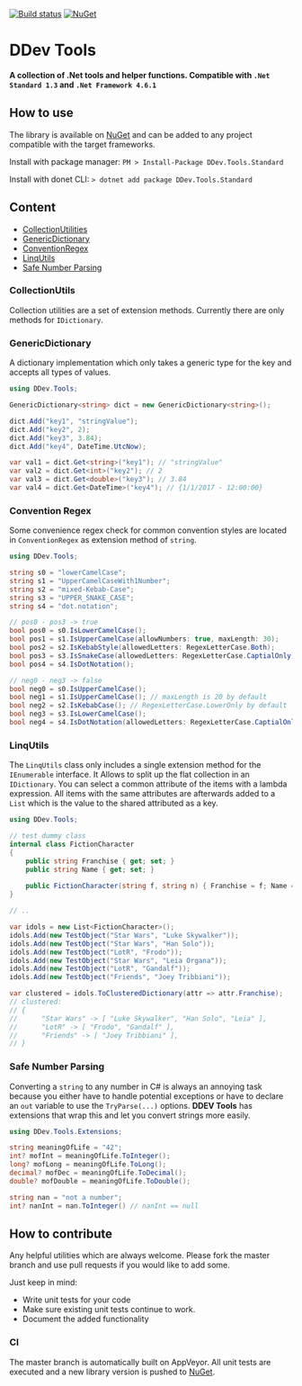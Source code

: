 [![Build status](https://ci.appveyor.com/api/projects/status/tl89uy830l97qq6o?svg=true)](https://ci.appveyor.com/project/dlerps/ddev-tools) [![NuGet](https://img.shields.io/nuget/dt/DDev.Tools.Standard.svg)](https://preview.nuget.org/packages/DDev.Tools.Standard/)

# DDev Tools

**A collection of .Net tools and helper functions. Compatible with `.Net Standard 1.3` and `.Net Framework 4.6.1`**

## How to use
The library is available on [NuGet] and can be added to any project compatible with the target frameworks.
 
Install with package manager:
`PM > Install-Package DDev.Tools.Standard`

Install with donet CLI:
`> dotnet add package DDev.Tools.Standard`

## Content

 - [CollectionUtilities](#collectionutilities)
 - [GenericDictionary](#genericdictionary)
 - [ConventionRegex](#regex)
 - [LinqUtils](#linqutils)
 - [Safe Number Parsing](#safe-number-parsing-)

### CollectionUtils
Collection utilities are a set of extension methods. Currently there are only methods for `IDictionary`.

### GenericDictionary
A dictionary implementation which only takes a generic type for the key and accepts all types of values.

```C#
using DDev.Tools;

GenericDictionary<string> dict = new GenericDictionary<string>();

dict.Add("key1", "stringValue");
dict.Add("key2", 2);
dict.Add("key3", 3.84);
dict.Add("key4", DateTime.UtcNow);

var val1 = dict.Get<string>("key1"); // "stringValue"
var val2 = dict.Get<int>("key2"); // 2
var val3 = dict.Get<double>("key3"); // 3.84
var val4 = dict.Get<DateTime>("key4"); // {1/1/2017 - 12:00:00}
```

### Convention Regex <a name="regex"></a>
Some convenience regex check for common convention styles are located in `ConventionRegex` as extension method of `string`.

```C#
using DDev.Tools;

string s0 = "lowerCamelCase";
string s1 = "UpperCamelCaseWith1Number";
string s2 = "mixed-Kebab-Case";
string s3 = "UPPER_SNAKE_CASE";
string s4 = "dot.notation";

// pos0 - pos3 -> true
bool pos0 = s0.IsLowerCamelCase();
bool pos1 = s1.IsUpperCamelCase(allowNumbers: true, maxLength: 30);
bool pos2 = s2.IsKebabStyle(allowedLetters: RegexLetterCase.Both);
bool pos3 = s3.IsSnakeCase(allowedLetters: RegexLetterCase.CaptialOnly);
bool pos4 = s4.IsDotNotation();

// neg0 - neg3 -> false
bool neg0 = s0.IsUpperCamelCase();
bool neg1 = s1.IsUpperCamelCase(); // maxLength is 20 by default
bool neg2 = s2.IsKebabCase(); // RegexLetterCase.LowerOnly by default
bool neg3 = s3.IsLowerCamelCase();
bool neg4 = s4.IsDotNotation(allowedLetters: RegexLetterCase.CaptialOnly);
```

### LinqUtils
The `LinqUtils` class only includes a single extension method for the `IEnumerable` interface. It Allows to split up the flat collection in an `IDictionary`.
You can select a common attribute of the items with a lambda expression. All items with the same attributes are afterwards added to a `List` which is the value to the shared attributed as a key.

```C#
using DDev.Tools;

// test dummy class
internal class FictionCharacter
{
    public string Franchise { get; set; }
    public string Name { get; set; }
    
    public FictionCharacter(string f, string n) { Franchise = f; Name = n; }
}

// ..

var idols = new List<FictionCharacter>();
idols.Add(new TestObject("Star Wars", "Luke Skywalker"));
idols.Add(new TestObject("Star Wars", "Han Solo"));
idols.Add(new TestObject("LotR", "Frodo"));
idols.Add(new TestObject("Star Wars", "Leia Organa"));
idols.Add(new TestObject("LotR", "Gandalf"));
idols.Add(new TestObject("Friends", "Joey Tribbiani"));

var clustered = idols.ToClusteredDictionary(attr => attr.Franchise);
// clustered:
// { 
//      "Star Wars" -> [ "Luke Skywalker", "Han Solo", "Leia" ],
//      "LotR" -> [ "Frodo", "Gandalf" ],
//      "Friends" -> [ "Joey Tribbiani" ],
// }
```

### Safe Number Parsing <a name="#numparsing"></a>

Converting a `string` to any number in C# is always an annoying task because you either have to handle potential exceptions or have to declare an `out` variable to use the `TryParse(...)` options.
**DDEV Tools** has extensions that wrap this and let you convert strings more easily.

```C#
using DDev.Tools.Extensions;

string meaningOfLife = "42";
int? mofInt = meaningOfLife.ToInteger();
long? mofLong = meaningOfLife.ToLong();
decimal? mofDec = meaningOfLife.ToDecimal();
double? mofDouble = meaningOfLife.ToDouble();

string nan = "not a number";
int? nanInt = nan.ToInteger() // nanInt == null
```

## How to contribute
Any helpful utilities which are always welcome. Please fork the master branch and use pull requests if you would like to add some.

Just keep in mind:
 - Write unit tests for your code 
 - Make sure existing unit tests continue to work.
 - Document the added functionality

### CI
The master branch is automatically built on AppVeyor. All unit tests are executed and a new library version is pushed to [NuGet].

[//]: #References
[NuGet]:<https://preview.nuget.org/packages/DDev.Tools.Standard/>
